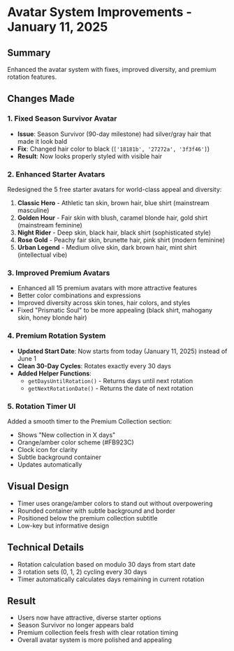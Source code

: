 # Avatar System Improvements - January 11, 2025

## Summary
Enhanced the avatar system with fixes, improved diversity, and premium rotation features.

## Changes Made

### 1. Fixed Season Survivor Avatar
- **Issue**: Season Survivor (90-day milestone) had silver/gray hair that made it look bald
- **Fix**: Changed hair color to black (`['18181b', '27272a', '3f3f46']`)
- **Result**: Now looks properly styled with visible hair

### 2. Enhanced Starter Avatars
Redesigned the 5 free starter avatars for world-class appeal and diversity:

1. **Classic Hero** - Athletic tan skin, brown hair, blue shirt (mainstream masculine)
2. **Golden Hour** - Fair skin with blush, caramel blonde hair, gold shirt (mainstream feminine)  
3. **Night Rider** - Deep skin, black hair, black shirt (sophisticated style)
4. **Rose Gold** - Peachy fair skin, brunette hair, pink shirt (modern feminine)
5. **Urban Legend** - Medium olive skin, dark brown hair, mint shirt (intellectual vibe)

### 3. Improved Premium Avatars
- Enhanced all 15 premium avatars with more attractive features
- Better color combinations and expressions
- Improved diversity across skin tones, hair colors, and styles
- Fixed "Prismatic Soul" to be more appealing (black shirt, mahogany skin, honey blonde hair)

### 4. Premium Rotation System
- **Updated Start Date**: Now starts from today (January 11, 2025) instead of June 1
- **Clean 30-Day Cycles**: Rotates exactly every 30 days
- **Added Helper Functions**:
  - `getDaysUntilRotation()` - Returns days until next rotation
  - `getNextRotationDate()` - Returns the date of next rotation

### 5. Rotation Timer UI
Added a smooth timer to the Premium Collection section:
- Shows "New collection in X days"
- Orange/amber color scheme (#FB923C)
- Clock icon for clarity
- Subtle background container
- Updates automatically

## Visual Design
- Timer uses orange/amber colors to stand out without overpowering
- Rounded container with subtle background and border
- Positioned below the premium collection subtitle
- Low-key but informative design

## Technical Details
- Rotation calculation based on modulo 30 days from start date
- 3 rotation sets (0, 1, 2) cycling every 30 days
- Timer automatically calculates days remaining in current rotation

## Result
- Users now have attractive, diverse starter options
- Season Survivor no longer appears bald
- Premium collection feels fresh with clear rotation timing
- Overall avatar system is more polished and appealing 